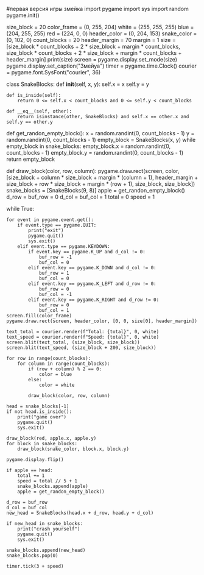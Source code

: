 #первая версия игры змейка
import pygame
import sys
import random
pygame.init()

size_block = 20
color_frame = (0, 255, 204)
white = (255, 255, 255)
blue = (204, 255, 255)
red = (224, 0, 0)
header_color = (0, 204, 153)
snake_color = (0, 102, 0)
count_blocks = 20
header_margin = 70
margin = 1
size = [size_block * count_blocks + 2 * size_block + margin * count_blocks, size_block * count_blocks + 2 * size_block + margin * count_blocks + header_margin]
print(size)
screen = pygame.display.set_mode(size)
pygame.display.set_caption("Змейуа")
timer = pygame.time.Clock()
courier = pygame.font.SysFont("courier", 36)

class SnakeBlocks:
    def __init__(self, x, y):
        self.x = x
        self.y = y
    
    def is_inside(self):
        return 0 <= self.x < count_blocks and 0 <= self.y < count_blocks

    def __eq__(self, other):
        return isinstance(other, SnakeBlocks) and self.x == other.x and self.y == other.y

def get_randon_empty_block():
    x = random.randint(0, count_blocks - 1)
    y = random.randint(0, count_blocks - 1)
    empty_block = SnakeBlocks(x, y)
    while empty_block in snake_blocks:
        empty_block.x = random.randint(0, count_blocks - 1)
        empty_block.y = random.randint(0, count_blocks - 1)
    return empty_block

def draw_block(color, row, column):
    pygame.draw.rect(screen, color, [size_block + column * size_block + margin * (column + 1), header_margin + size_block + row * size_block + margin * (row + 1), size_block, size_block])
snake_blocks = [SnakeBlocks(9, 8)]
apple = get_randon_empty_block()
d_row = buf_row = 0
d_col = buf_col = 1
total = 0
speed = 1

while True:

    for event in pygame.event.get():
        if event.type == pygame.QUIT:
            print("exit")
            pygame.quit()
            sys.exit()
        elif event.type == pygame.KEYDOWN:
            if event.key == pygame.K_UP and d_col != 0:
                buf_row = -1
                buf_col = 0
            elif event.key == pygame.K_DOWN and d_col != 0:
                buf_row = 1
                buf_col = 0
            elif event.key == pygame.K_LEFT and d_row != 0:
                buf_row = 0
                buf_col = -1
            elif event.key == pygame.K_RIGHT and d_row != 0:
                buf_row = 0
                buf_col = 1
    screen.fill(color_frame)
    pygame.draw.rect(screen, header_color, [0, 0, size[0], header_margin])
    
    text_total = courier.render(f"Total: {total}", 0, white)
    text_speed = courier.render(f"Speed: {total}", 0, white)
    screen.blit(text_total, (size_block, size_block))
    screen.blit(text_speed, (size_block + 200, size_block))

    for row in range(count_blocks):
        for column in range(count_blocks):
            if (row + column) % 2 == 0:
                color = blue
            else:
                color = white

            draw_block(color, row, column)

    head = snake_blocks[-1]
    if not head.is_inside():
        print("game over")
        pygame.quit()
        sys.exit()
    
    draw_block(red, apple.x, apple.y)
    for block in snake_blocks:
        draw_block(snake_color, block.x, block.y)

    pygame.display.flip()

    if apple == head:
        total += 1
        speed = total // 5 + 1
        snake_blocks.append(apple)
        apple = get_randon_empty_block()

    d_row = buf_row
    d_col = buf_col
    new_head = SnakeBlocks(head.x + d_row, head.y + d_col)
    
    if new_head in snake_blocks:
        print("crash yourself")
        pygame.quit()
        sys.exit()

    snake_blocks.append(new_head)
    snake_blocks.pop(0)
    
    timer.tick(3 + speed)
